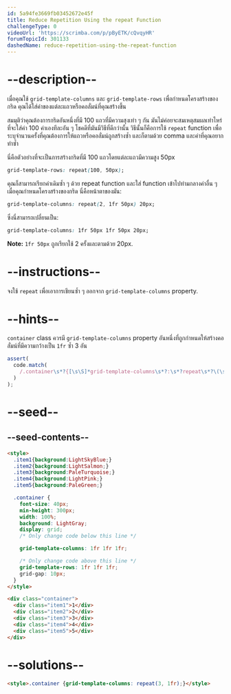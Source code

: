 ```yaml
---
id: 5a94fe3669fb03452672e45f
title: Reduce Repetition Using the repeat Function
challengeType: 0
videoUrl: 'https://scrimba.com/p/pByETK/cQvqyHR'
forumTopicId: 301133
dashedName: reduce-repetition-using-the-repeat-function
---
```


# --description--

เมื่อคุณใช้ `grid-template-columns` และ `grid-template-rows` เพื่อกำหนดโครงสร้างของกริด คุณได้ใส่ค่าของแต่ละแถวหรือคอลั่มน์ที่คุณสร้างขึ้น

สมมุติว่าคุณต้องการกริดอันหนึ่งที่มี 100 แถวที่มีความสุงเท่า ๆ กัน มันไม่ค่อยจะสมเหตุสมผลเท่าไหร่ที่จะใส่ค่า 100 ค่าเองทีละอัน ๆ
โชคดีที่มันมีวิธีที่ดีกว่านั้น วิธีนั้นก็คือการใช้ `repeat` function เพื่อระบุจำนวนครั้งที่คุณต้องการให้แถวหรือคอลั่มน์ถูกสร้างซ้ำ และก็ตามด้วย comma และค่าที่คุณอยากทำซ้ำ 

นี่คือตัวอย่างที่จะเป็นการสร้างกริดที่มี 100 แถวโดยแต่ละแถวมีความสูง 50px 

```css
grid-template-rows: repeat(100, 50px);
```

คุณก็สามารถเรียกค่าเดิมซ้ำ ๆ ด้วย repeat function และใส่ function เข้าไปท่ามกลางค่าอื่น ๆ เมื่อคุณกำหนดโครงสร้างของกริด
นี่คือหน้าตาของมัน:

```css
grid-template-columns: repeat(2, 1fr 50px) 20px;
```

ซึ่งนี่สามารถเปลี่ยนเป็น:

```css
grid-template-columns: 1fr 50px 1fr 50px 20px;
```

**Note:** `1fr 50px` ถูกเรียกใช้ 2 ครั้งและตามด้วย 20px.

# --instructions--

จงใช้ `repeat` เพื่อเอาการเชียนซ้ำ ๆ ออกจาก `grid-template-columns` property.

# --hints--

`container` class ควรมี `grid-template-columns` property อันหนึ่งที่ถูกกำหนดให้สร้างคอลั่มน์ที่มีความกว้างเป็น `1fr` ซ้ำ 3 อัน

```js
assert(
  code.match(
    /.container\s*?{[\s\S]*grid-template-columns\s*?:\s*?repeat\s*?\(\s*?3\s*?,\s*?1fr\s*?\)\s*?;[\s\S]*}/gi
  )
);
```

# --seed--

## --seed-contents--

```html
<style>
  .item1{background:LightSkyBlue;}
  .item2{background:LightSalmon;}
  .item3{background:PaleTurquoise;}
  .item4{background:LightPink;}
  .item5{background:PaleGreen;}

  .container {
    font-size: 40px;
    min-height: 300px;
    width: 100%;
    background: LightGray;
    display: grid;
    /* Only change code below this line */

    grid-template-columns: 1fr 1fr 1fr;

    /* Only change code above this line */
    grid-template-rows: 1fr 1fr 1fr;
    grid-gap: 10px;
  }
</style>

<div class="container">
  <div class="item1">1</div>
  <div class="item2">2</div>
  <div class="item3">3</div>
  <div class="item4">4</div>
  <div class="item5">5</div>
</div>
```

# --solutions--

```html
<style>.container {grid-template-columns: repeat(3, 1fr);}</style>
```
